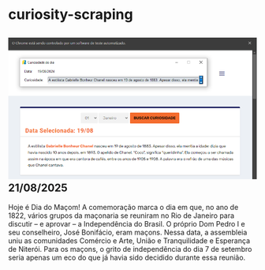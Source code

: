 # curiosity-scraping
![Budget](./execucao.png)
21/08/2025
-
Hoje é Dia do Maçom! A comemoração marca o dia em que, no ano de 1822, vários grupos da maçonaria se reuniram no Rio de Janeiro para discutir – e aprovar – a Independência do Brasil. O próprio Dom Pedro I e seu conselheiro, José Bonifácio, eram maçons. Nessa data, a assembleia uniu as comunidades Comércio e Arte, União e Tranquilidade e Esperança de Niterói. Para os maçons, o grito de independência do dia 7 de setembro seria apenas um eco do que já havia sido decidido durante essa reunião.
